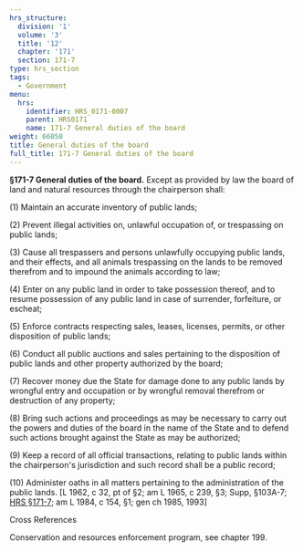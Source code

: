 ```yaml
---
hrs_structure:
  division: '1'
  volume: '3'
  title: '12'
  chapter: '171'
  section: 171-7
type: hrs_section
tags:
  - Government
menu:
  hrs:
    identifier: HRS_0171-0007
    parent: HRS0171
    name: 171-7 General duties of the board
weight: 66050
title: General duties of the board
full_title: 171-7 General duties of the board
---
```

**§171-7 General duties of the board.** Except as provided by law the board of land and natural resources through the chairperson shall:

(1) Maintain an accurate inventory of public lands;

(2) Prevent illegal activities on, unlawful occupation of, or trespassing on public lands;

(3) Cause all trespassers and persons unlawfully occupying public lands, and their effects, and all animals trespassing on the lands to be removed therefrom and to impound the animals according to law;

(4) Enter on any public land in order to take possession thereof, and to resume possession of any public land in case of surrender, forfeiture, or escheat;

(5) Enforce contracts respecting sales, leases, licenses, permits, or other disposition of public lands;

(6) Conduct all public auctions and sales pertaining to the disposition of public lands and other property authorized by the board;

(7) Recover money due the State for damage done to any public lands by wrongful entry and occupation or by wrongful removal therefrom or destruction of any property;

(8) Bring such actions and proceedings as may be necessary to carry out the powers and duties of the board in the name of the State and to defend such actions brought against the State as may be authorized;

(9) Keep a record of all official transactions, relating to public lands within the chairperson's jurisdiction and such record shall be a public record;

(10) Administer oaths in all matters pertaining to the administration of the public lands. [L 1962, c 32, pt of §2; am L 1965, c 239, §3; Supp, §103A-7; [HRS §171-7](/title-12/chapter-171/section-171-7/); am L 1984, c 154, §1; gen ch 1985, 1993]

Cross References

Conservation and resources enforcement program, see chapter 199.
